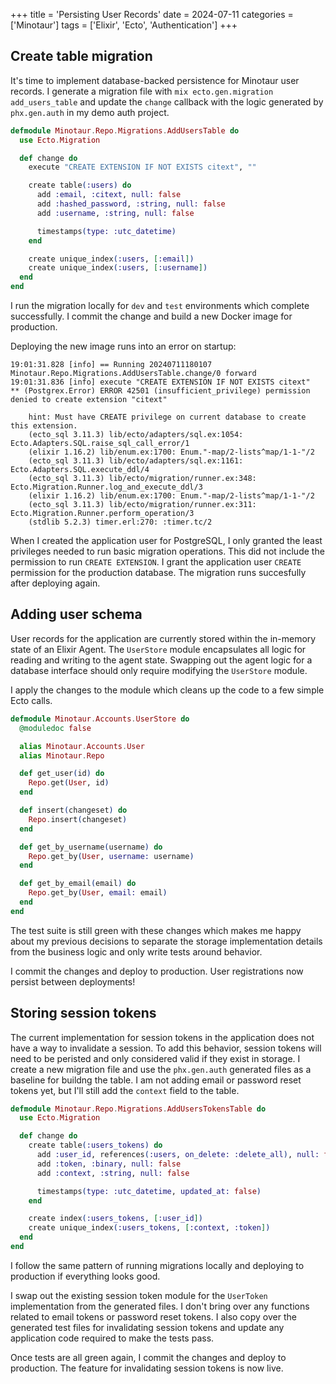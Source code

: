+++
title = 'Persisting User Records'
date = 2024-07-11
categories = ['Minotaur']
tags = ['Elixir', 'Ecto', 'Authentication']
+++

## Create table migration

It's time to implement database-backed persistence for Minotaur user records.
I generate a migration file with `mix ecto.gen.migration add_users_table` and update the `change` callback with the logic generated by `phx.gen.auth` in my demo auth project.

```ex
defmodule Minotaur.Repo.Migrations.AddUsersTable do
  use Ecto.Migration

  def change do
    execute "CREATE EXTENSION IF NOT EXISTS citext", ""

    create table(:users) do
      add :email, :citext, null: false
      add :hashed_password, :string, null: false
      add :username, :string, null: false

      timestamps(type: :utc_datetime)
    end

    create unique_index(:users, [:email])
    create unique_index(:users, [:username])
  end
end
```

I run the migration locally for `dev` and `test` environments which complete successfully.
I commit the change and build a new Docker image for production.

Deploying the new image runs into an error on startup:
```
19:01:31.828 [info] == Running 20240711180107 Minotaur.Repo.Migrations.AddUsersTable.change/0 forward
19:01:31.836 [info] execute "CREATE EXTENSION IF NOT EXISTS citext"
** (Postgrex.Error) ERROR 42501 (insufficient_privilege) permission denied to create extension "citext"

    hint: Must have CREATE privilege on current database to create this extension.
    (ecto_sql 3.11.3) lib/ecto/adapters/sql.ex:1054: Ecto.Adapters.SQL.raise_sql_call_error/1
    (elixir 1.16.2) lib/enum.ex:1700: Enum."-map/2-lists^map/1-1-"/2
    (ecto_sql 3.11.3) lib/ecto/adapters/sql.ex:1161: Ecto.Adapters.SQL.execute_ddl/4
    (ecto_sql 3.11.3) lib/ecto/migration/runner.ex:348: Ecto.Migration.Runner.log_and_execute_ddl/3
    (elixir 1.16.2) lib/enum.ex:1700: Enum."-map/2-lists^map/1-1-"/2
    (ecto_sql 3.11.3) lib/ecto/migration/runner.ex:311: Ecto.Migration.Runner.perform_operation/3
    (stdlib 5.2.3) timer.erl:270: :timer.tc/2
```

When I created the application user for PostgreSQL, I only granted the least privileges needed to run basic migration operations.
This did not include the permission to run `CREATE EXTENSION`.
I grant the application user `CREATE` permission for the production database.
The migration runs succesfully after deploying again.

## Adding user schema

User records for the application are currently stored within the in-memory state of an Elixir Agent.
The `UserStore` module encapsulates all logic for reading and writing to the agent state.
Swapping out the agent logic for a database interface should only require modifying the `UserStore` module.

I apply the changes to the module which cleans up the code to a few simple Ecto calls.
```ex
defmodule Minotaur.Accounts.UserStore do
  @moduledoc false

  alias Minotaur.Accounts.User
  alias Minotaur.Repo

  def get_user(id) do
    Repo.get(User, id)
  end

  def insert(changeset) do
    Repo.insert(changeset)
  end

  def get_by_username(username) do
    Repo.get_by(User, username: username)
  end

  def get_by_email(email) do
    Repo.get_by(User, email: email)
  end
end
```

The test suite is still green with these changes which makes me happy about my previous decisions to separate the storage implementation details from the business logic and only write tests around behavior.

I commit the changes and deploy to production.
User registrations now persist between deployments!

## Storing session tokens

The current implementation for session tokens in the application does not have a way to invalidate a session.
To add this behavior, session tokens will need to be peristed and only considered valid if they exist in storage.
I create a new migration file and use the `phx.gen.auth` generated files as a baseline for buildng the table.
I am not adding email or password reset tokens yet, but I'll still add the `context` field to the table.
```ex
defmodule Minotaur.Repo.Migrations.AddUsersTokensTable do
  use Ecto.Migration

  def change do
    create table(:users_tokens) do
      add :user_id, references(:users, on_delete: :delete_all), null: false
      add :token, :binary, null: false
      add :context, :string, null: false

      timestamps(type: :utc_datetime, updated_at: false)
    end

    create index(:users_tokens, [:user_id])
    create unique_index(:users_tokens, [:context, :token])
  end
end
```

I follow the same pattern of running migrations locally and deploying to production if everything looks good.

I swap out the existing session token module for the `UserToken` implementation from the generated files.
I don't bring over any functions related to email tokens or password reset tokens.
I also copy over the generated test files for invalidating session tokens and update any application code required to make the tests pass.

Once tests are all green again, I commit the changes and deploy to production.
The feature for invalidating session tokens is now live.

